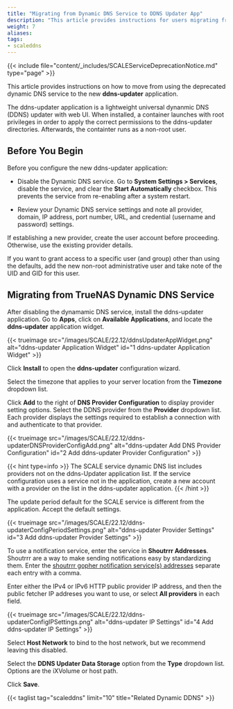 ```yaml
---
title: "Migrating from Dynamic DNS Service to DDNS Updater App"
description: "This article provides instructions for users migrating from the SCALE Dynamic DNS service to the new ddns-updater application." 
weight: 7
aliases:
tags:
- scaleddns
---
```



{{< include file="content/_includes/SCALEServiceDeprecationNotice.md" type="page" >}}

This article provides instructions on how to move from using the deprecated dynamic DNS service to the new **ddns-updater** application. 

The ddns-updater application is a lightweight universal dynanmic DNS (DDNS) updater with web UI. 
When installed, a container launches with root privileges in order to apply the correct permissions to the ddns-updater directories. 
Afterwards, the containter runs as a non-root user.

## Before You Begin
Before you configure the new ddns-updater application:

* Disable the Dynamic DNS service.
  Go to **System Settings > Services**, disable the service, and clear the **Start Automatically** checkbox. 
  This prevents the service from re-enabling after a system restart.

* Review your Dynamic DNS service settings and note all provider, domain, IP address, port number, URL, and credential (username and password) settings.

If establishing a new provider, create the user account before proceeding. Otherwise, use the existing provider details.

If you want to grant access to a specific user (and group) other than using the defaults, add the new non-root administrative user and take note of the UID and GID for this user.

## Migrating from TrueNAS Dynamic DNS Service

After disabling the dynamamic DNS service, install the ddns-updater application. Go to **Apps**, click on **Available Applications**, and locate the **ddns-updater** application widget.

{{< trueimage src="/images/SCALE/22.12/ddnsUpdaterAppWidget.png" alt="ddns-updater Application Widget" id="1 ddns-updater Application Widget" >}}

Click **Install** to open the **ddns-updater** configuration wizard.

Select the timezone that applies to your server location from the **Timezone** dropdown list.

Click **Add** to the right of **DNS Provider Configuration** to display provider setting options. 
Select the DDNS provider from the **Provider** dropdown list. 
Each provider displays the settings required to establish a connection with and authenticate to that provider. 

{{< trueimage src="/images/SCALE/22.12/ddns-updaterDNSProviderConfigAdd.png" alt="ddns-updater Add DNS Provider Configuration" id="2 Add ddns-updater Provider Configuration" >}}

{{< hint type=info >}}
The SCALE service dynamic DNS list includes providers not on the ddns-Updater application list. 
If the service configuration uses a service not in the application, create a new account with a provider on the list in the ddns-updater application.
{{< /hint >}}

The update period default for the SCALE service is different from the application. Accept the default settings.

{{< trueimage src="/images/SCALE/22.12/ddns-updaterConfigPeriodSettings.png" alt="ddns-updater Provider Settings" id="3 Add ddns-updater Provider Settings" >}}

To use a notification service, enter the service in **Shoutrrr Addresses**. 
Shoutrrr are a way to make sending notifications easy by standardizing them. 
Enter the [shoutrrr gopher notification service(s) addresses](https://containrrr.dev/shoutrrr/0.7/services/overview/) separate each entry with a comma.

Enter either the IPv4 or IPv6 HTTP public provider IP address, and then the public fetcher IP addreses you want to use, or select **All providers** in each field.

{{< trueimage src="/images/SCALE/22.12/ddns-updaterConfigIPSettings.png" alt="ddns-updater IP Settings" id="4 Add ddns-updater IP Settings" >}}

Select **Host Network** to bind to the host network, but we recommend leaving this disabled.

Select the **DDNS Updater Data Storage** option from the **Type** dropdown list. Options are the iXVolume or host path.

Click **Save**.

{{< taglist tag="scaleddns" limit="10" title="Related Dynamic DDNS" >}}


